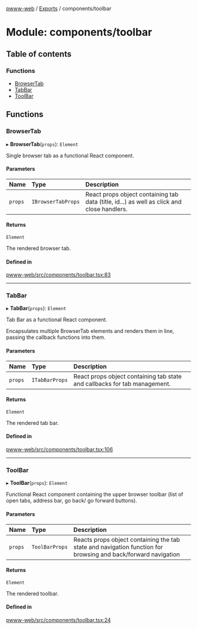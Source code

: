 [pwww-web](../README.md) / [Exports](../modules.md) / components/toolbar

# Module: components/toolbar

## Table of contents

### Functions

- [BrowserTab](components_toolbar.md#browsertab)
- [TabBar](components_toolbar.md#tabbar)
- [ToolBar](components_toolbar.md#toolbar)

## Functions

### BrowserTab

▸ **BrowserTab**(`props`): `Element`

Single browser tab as a functional React component.

#### Parameters

| Name | Type | Description |
| :------ | :------ | :------ |
| `props` | `IBrowserTabProps` | React props object containing tab data (title, id...) as well as click and close handlers. |

#### Returns

`Element`

The rendered browser tab.

#### Defined in

[pwww-web/src/components/toolbar.tsx:83](https://github.com/barjin/pw-web/blob/3b77b1a/pwww-web/src/components/toolbar.tsx#L83)

___

### TabBar

▸ **TabBar**(`props`): `Element`

Tab Bar as a functional React component.

Encapsulates multiple BrowserTab elements and renders them in line, passing the callback functions into them.

#### Parameters

| Name | Type | Description |
| :------ | :------ | :------ |
| `props` | `ITabBarProps` | React props object containing tab state and callbacks for tab management. |

#### Returns

`Element`

The rendered tab bar.

#### Defined in

[pwww-web/src/components/toolbar.tsx:106](https://github.com/barjin/pw-web/blob/3b77b1a/pwww-web/src/components/toolbar.tsx#L106)

___

### ToolBar

▸ **ToolBar**(`props`): `Element`

Functional React component containing the upper browser toolbar (list of open tabs, address bar, go back/ go forward buttons).

#### Parameters

| Name | Type | Description |
| :------ | :------ | :------ |
| `props` | `ToolBarProps` | Reacts props object containing the tab state and navigation function for browsing and back/forward navigation |

#### Returns

`Element`

The rendered toolbar.

#### Defined in

[pwww-web/src/components/toolbar.tsx:24](https://github.com/barjin/pw-web/blob/3b77b1a/pwww-web/src/components/toolbar.tsx#L24)
